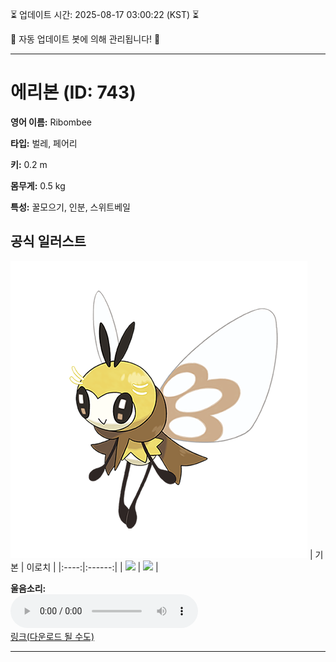 
⏳ 업데이트 시간: 2025-08-17 03:00:22 (KST) ⏳

🤖 자동 업데이트 봇에 의해 관리됩니다! 🤖

---

# 에리본 (ID: 743)
**영어 이름:** Ribombee

**타입:** 벌레, 페어리

**키:** 0.2 m

**몸무게:** 0.5 kg

**특성:** 꿀모으기, 인분, 스위트베일

## 공식 일러스트
![](https://raw.githubusercontent.com/PokeAPI/sprites/master/sprites/pokemon/other/official-artwork/743.png)
| 기본 | 이로치 |
|:----:|:------:|
| <img src="http://play.pokemonshowdown.com/sprites/ani/ribombee.gif" width="200"> | <img src="http://play.pokemonshowdown.com/sprites/ani-shiny/ribombee.gif" width="200"> |

**울음소리:**<br><audio controls src="https://raw.githubusercontent.com/PokeAPI/cries/main/cries/pokemon/latest/743.ogg"></audio><br> [링크(다운로드 될 수도)](https://raw.githubusercontent.com/PokeAPI/cries/main/cries/pokemon/latest/743.ogg)


---
